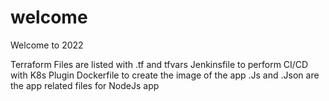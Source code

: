# welcome
Welcome to 2022

Terraform Files are listed with .tf and tfvars 
Jenkinsfile to perform CI/CD with K8s Plugin 
Dockerfile to create the image of the app
.Js and .Json are the app related files for NodeJs app
